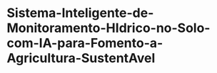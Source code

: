 # Sistema-Inteligente-de-Monitoramento-HIdrico-no-Solo-com-IA-para-Fomento-a-Agricultura-SustentAvel